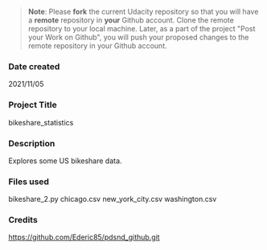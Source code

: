 >**Note**: Please **fork** the current Udacity repository so that you will have a **remote** repository in **your** Github account. Clone the remote repository to your local machine. Later, as a part of the project "Post your Work on Github", you will push your proposed changes to the remote repository in your Github account.

### Date created
2021/11/05

### Project Title
bikeshare_statistics

### Description
Explores some US bikeshare data.

### Files used
bikeshare_2.py
chicago.csv
new_york_city.csv
washington.csv

### Credits
https://github.com/Ederic85/pdsnd_github.git